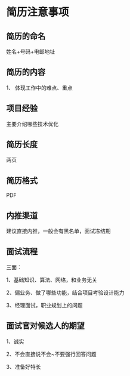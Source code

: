 # 简历注意事项

## 简历的命名
姓名+号码+电邮地址

## 简历的内容
1、 体现工作中的难点、重点

## 项目经验
主要介绍哪些技术优化

## 简历长度
两页

## 简历格式
PDF

## 内推渠道
建议直接内推，一般会有黑名单，面试冻结期

## 面试流程
三面：

1、基础知识、算法、网络，和业务无关

2、偏业务、做了哪些功能，结合项目考验设计能力

3、经理面试，职业规划上的问题

## 面试官对候选人的期望
1、诚实

2、不会直接说不会~不要强行回答问题

3、准备好特长

